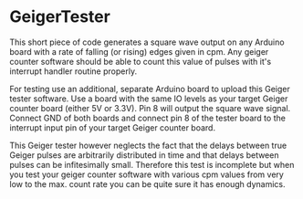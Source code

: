 # GeigerTester
This short piece of code generates a square wave output on any Arduino board with a rate of falling (or rising) edges
given in cpm. Any geiger counter software should be able to count this value of pulses with it's interrupt handler 
routine properly.

For testing use an additional, separate Arduino board to upload this Geiger tester software. Use a board with the same IO levels as your target Geiger counter board (either 5V or 3.3V). Pin 8 will output the square wave signal. Connect GND of both boards and 
connect pin 8 of the tester board to the interrupt input pin of your target Geiger counter board.

This Geiger tester however neglects the fact that the delays between true Geiger pulses are arbitrarily distributed in time 
and that delays between pulses can be infitesimally small. Therefore this test is incomplete but when you test your geiger 
counter software with various cpm values from very low to the max. count rate you can be quite sure it has enough dynamics.
